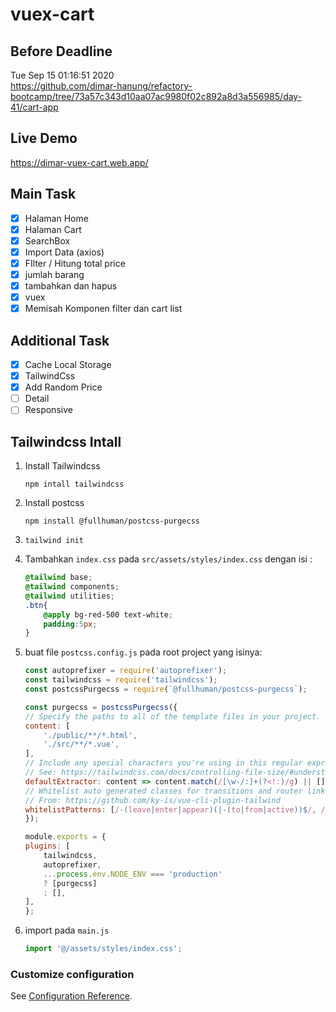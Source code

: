 # vuex-cart
## Before Deadline
Tue Sep 15 01:16:51 2020\
https://github.com/dimar-hanung/refactory-bootcamp/tree/73a57c343d10aa07ac9980f02c892a8d3a556985/day-41/cart-app
## Live Demo
https://dimar-vuex-cart.web.app/

## Main Task
- [x] Halaman Home
- [x] Halaman Cart
- [x] SearchBox
- [x] Import Data (axios)
- [x] FIlter / Hitung total price
- [x] jumlah barang
- [x] tambahkan dan hapus
- [x] vuex
- [x] Memisah Komponen filter dan cart list

## Additional Task
- [x] Cache Local Storage
- [x] TailwindCss
- [x] Add Random Price
- [ ] Detail
- [ ] Responsive

## Tailwindcss Intall
1. Install Tailwindcss
    ```
    npm intall tailwindcss
    ```
1. Install postcss
    ```
    npm install @fullhuman/postcss-purgecss
    ```
1. `tailwind init`
1.  Tambahkan `index.css` pada `src/assets/styles/index.css` dengan isi :
    ```css
    @tailwind base;
    @tailwind components;
    @tailwind utilities;
    .btn{
        @apply bg-red-500 text-white;
        padding:5px;
    }
    ```

1. buat file `postcss.config.js` pada root project yang isinya:
    ```js
    const autoprefixer = require('autoprefixer');
    const tailwindcss = require('tailwindcss');
    const postcssPurgecss = require(`@fullhuman/postcss-purgecss`);

    const purgecss = postcssPurgecss({
    // Specify the paths to all of the template files in your project.
    content: [
        './public/**/*.html',
        './src/**/*.vue',
    ],
    // Include any special characters you're using in this regular expression.
    // See: https://tailwindcss.com/docs/controlling-file-size/#understanding-the-regex
    defaultExtractor: content => content.match(/[\w-/:]+(?<!:)/g) || [],
    // Whitelist auto generated classes for transitions and router links.
    // From: https://github.com/ky-is/vue-cli-plugin-tailwind
    whitelistPatterns: [/-(leave|enter|appear)(|-(to|from|active))$/, /^(?!(|.*?:)cursor-move).+-move$/, /^router-link(|-exact)-active$/],
    });

    module.exports = {
    plugins: [
        tailwindcss,
        autoprefixer,
        ...process.env.NODE_ENV === 'production'
        ? [purgecss]
        : [],
    ],
    };
    ```

1. import pada `main.js`
    ```js
    import '@/assets/styles/index.css';
    ```


### Customize configuration
See [Configuration Reference](https://cli.vuejs.org/config/).
